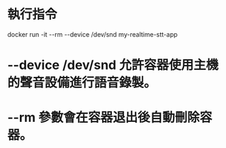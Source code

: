 # 執行指令

docker run -it --rm --device /dev/snd my-realtime-stt-app

# --device /dev/snd 允許容器使用主機的聲音設備進行語音錄製。
# --rm 參數會在容器退出後自動刪除容器。
